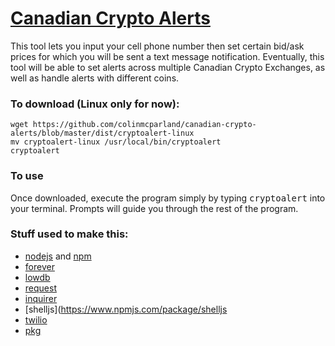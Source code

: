 # [Canadian Crypto Alerts](http://cryptoalerts.tinybird.ca)

This tool lets you input your cell phone number then set certain bid/ask prices for which you will be sent a text message notification. Eventually, this tool will be able to set alerts across multiple Canadian Crypto Exchanges, as well as handle alerts with different coins.

###  To download (Linux only for now):

```
wget https://github.com/colinmcparland/canadian-crypto-alerts/blob/master/dist/cryptoalert-linux
mv cryptoalert-linux /usr/local/bin/cryptoalert
cryptoalert
```

### To use
Once downloaded, execute the program simply by typing <kbd>cryptoalert</kbd> into your terminal.  Prompts will guide you through the rest of the program.

### Stuff used to make this:

 * [nodejs](https://nodejs.com) and [npm](https://npm.com)
 * [forever](https://www.npmjs.com/package/forever) 
 * [lowdb](https://www.npmjs.com/package/lowdb)
 * [request](https://www.npmjs.com/package/request)
 * [inquirer](https://www.npmjs.com/package/inquirer)
 * [shelljs](https://www.npmjs.com/package/shelljs
 * [twilio](https://www.npmjs.com/package/twilio)
 * [pkg](https://www.npmjs.com/package/pkg)
